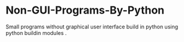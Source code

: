 # Non-GUI-Programs-By-Python
Small programs without graphical user interface  build in python using python buildin modules .
